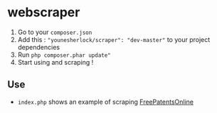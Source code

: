 webscraper
==========

1. Go to your ``composer.json``
2. Add this : ``"younesherlock/scraper": "dev-master"`` to your project dependencies
3. Run ``php composer.phar update"``
4. Start using and scraping !

Use
---
* `index.php` shows an example of scraping [FreePatentsOnline](http://www.freepatentsonline.com/)
